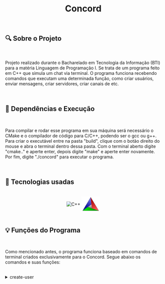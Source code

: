 <h1 align = "center"> Concord </h1>

<br>

<h2> &#128269; Sobre o Projeto </h2>

<br>

<p> Projeto realizado durante o Bacharelado em Tecnologia da Informação (BTI) 
para a matéria Linguagem de Programação I. Se trata de um programa feito em 
C++ que simula um chat via terminal. O programa funciona recebendo comandos
que executam uma determinada função, como criar usuários, enviar mensagens, criar
servidores, criar canais de etc.</p>

<br>

<h2> &#128296; Dependências e Execução </h2>

<br>

<p>Para compilar e rodar esse programa em sua máquina será necessário o CMake e
o compilador de código para C/C++, podendo ser o gcc ou g++. Para criar o executável
entre na pasta "build", clique com o botão direito do mouse e abra o terminal 
dentro dessa pasta. Com o terminal aberto digite "cmake.." e aperte enter, depois
digite "make" e aperte enter novamente. Por fim, digite "./concord" para executar
o programa.</p>

<br>

<h2> &#128302; Tecnologias usadas </h2>

<br>

<div style="display: inline_block" align="center">
  <img align="center" alt="C++" height="50" width="60" src="https://github.com/isocpp/logos/blob/master/cpp_logo.svg" />
  <img align="center" alt="CSS" height="50" width="60" src="https://github.com/vscode-icons/vscode-icons/blob/master/icons/file_type_cmake.svg" />        
</div>

<br>

<h2> &#128161; Funções do Programa </h2>

<br>

<p>Como mencionado antes, o programa funciona baseado em comandos de terminal
criados exclusivamente para o Concord. Segue abaixo os comandos e suas funções:</p>

<br>

<details>
	<summary>create-user</summary>
	Exemplo de entrada/saída:

	create-user julio.melo@imd.ufrn.br 12ab34cd Julio Melo
	Usuário criado
	create-user julio.melo@imd.ufrn.br 12ab34cd Julio Silva
	Usuário já existe!
</details>
